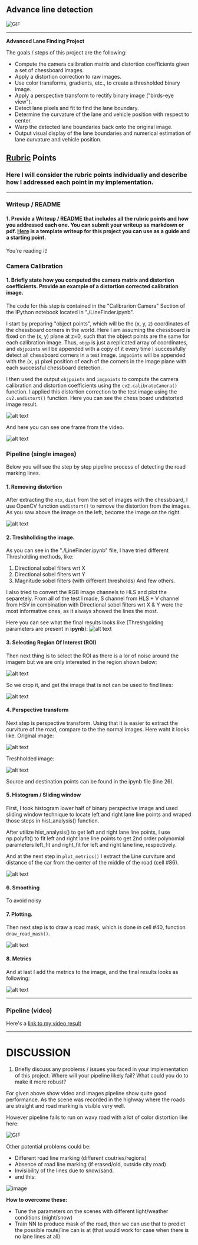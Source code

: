 ## Advance line detection

![GIF](misc/drive.gif)

---

**Advanced Lane Finding Project**

The goals / steps of this project are the following:

* Compute the camera calibration matrix and distortion coefficients given a set of chessboard images.
* Apply a distortion correction to raw images.
* Use color transforms, gradients, etc., to create a thresholded binary image.
* Apply a perspective transform to rectify binary image ("birds-eye view").
* Detect lane pixels and fit to find the lane boundary.
* Determine the curvature of the lane and vehicle position with respect to center.
* Warp the detected lane boundaries back onto the original image.
* Output visual display of the lane boundaries and numerical estimation of lane curvature and vehicle position.

[//]: # (Image References)

[image1]: ./misc/undistort_output.png "Undistorted"
[image2]: ./test_images/test1.jpg "Road Transformed"
[image3]: ./misc/binary_combo_example.jpg "Binary Example"
[image4]: ./misc/warped_straight_lines.jpg "Warp Example"
[image5]: ./misc/color_fit_lines.jpg "Fit Visual"
[image6]: ./misc/example_output.jpg "Output"
[video1]: ./project_video.mp4 "Video"

## [Rubric](https://review.udacity.com/#!/rubrics/571/view) Points

### Here I will consider the rubric points individually and describe how I addressed each point in my implementation.  

---

### Writeup / README

#### 1. Provide a Writeup / README that includes all the rubric points and how you addressed each one.  You can submit your writeup as markdown or pdf.  [Here](https://github.com/udacity/CarND-Advanced-Lane-Lines/blob/master/writeup_template.md) is a template writeup for this project you can use as a guide and a starting point.  

You're reading it!

### Camera Calibration

#### 1. Briefly state how you computed the camera matrix and distortion coefficients. Provide an example of a distortion corrected calibration image.

The code for this step is contained in the "Calibrarion Camera" Section of the IPython notebook located in "./LineFinder.ipynb".  

I start by preparing "object points", which will be the (x, y, z) coordinates of the chessboard corners in the world. Here I am assuming the chessboard is fixed on the (x, y) plane at z=0, such that the object points are the same for each calibration image.  Thus, `objp` is just a replicated array of coordinates, and `objpoints` will be appended with a copy of it every time I successfully detect all chessboard corners in a test image.  `imgpoints` will be appended with the (x, y) pixel position of each of the corners in the image plane with each successful chessboard detection.  

I then used the output `objpoints` and `imgpoints` to compute the camera calibration and distortion coefficients using the `cv2.calibrateCamera()` function.  I applied this distortion correction to the test image using the `cv2.undistort()` function.
Here you can see the chess board undistorted image result. 

![alt text][image1]

And here you can see one frame from the video.

![alt text](./misc/undist.png)

### Pipeline (single images)

Below you will see the step by step pipeline process of detecting the road marking lines.

#### 1. Removing distortion

After extracting the `mtx`, `dist` from the set of images with the chessboard, I use OpenCV function `undistort()` to remove the distortion from the images. As you saw above the image on the left, become the image on the right.

![alt text](./misc/undist.png)

#### 2. Treshhollding the image.

As you can see in the "./LineFinder.ipynb" file, I have tried different Thresholding methods, like:

1. Directional sobel filters wrt X
2. Directional sobel filters wrt Y
3. Magnitude sobel filters (with different thresholds)
And few others.

I also tried to convert the RGB image channels to HLS and plot the separetely.
From all of the test I made, S channel from HLS + V channel from HSV in combination with Directional sobel filters wrt X & Y were the most informative ones, as it always showed the lines the most.

Here you can see what the final results looks like (Threshgolding parameters are present in **ipynb**):
![alt text](./misc/s.png)

#### 3. Selecting Region Of Interest (ROI)

Then next thing is to select the ROI as there is a lor of noise around the imagem but we are only interested in the region shown below:

![alt text](./misc/roi.png)

So we crop it, and get the image that is not can be used to find lines:

![alt text](./misc/s-roi.png)

#### 4. Perspective transform

Next step is perspective transform. Using that it is easier to extract the curviture of the road, compare to the the normal images. Here waht it looks like.
Original image:

![alt text](./misc/persp-orig.png)

Treshholded image:

![alt text](./misc/persp-bin.png)

Source and destination points can be found in the ipynb file (line 26).

#### 5. Histogram / Sliding window

First, I took histogram lower half of binary perspective image and used sliding window technique to locate left and right lane line points and wraped those steps in hist_analysis() function.

After utilize hist_analysis() to get left and right lane line points, I use np.polyfit() to fit left and right lane line points to get 2nd order polynomial parameters left_fit and right_fit for left and right lane line, respectively. 

And at the next step in `plot_metrics()` I extract the Line curviture and distance of the car from the center of the middle of the road (cell #86).

![alt text][image5]

#### 6. Smoothing

To avoid noisy 

#### 7. Plotting.

Then next step is to draw a road mask, which is done in cell #40, function `draw_road_mask()`.

![alt text](./misc/res.png)

#### 8. Metrics

And at last I add the metrics to the image, and the final results looks as following:

![alt text](./misc/final.png)

---

### Pipeline (video)


Here's a [link to my video result](./project_video_out.mp4)

---

# DISCUSSION

1. Briefly discuss any problems / issues you faced in your implementation of this project. Where will your pipeline likely fail? What could you do to make it more robust?

For given above show video and images pipeline show quite good performance. As the scene was recorded in the highway where the roads are straight and road marking is visible very well.

However pipeline fails to run on wavy road with a lot of color distortion like here:

![GIF](misc/drive2.gif)

Other potential problems could be:

* Different road line marking (different coutries/regions)
* Absence of road line marking (if erased/old, outside city road)
* Invisibility of the lines due to snow/sand.
* and this:

![image](https://i.ytimg.com/vi/WVUgvVFb37k/hqdefault.jpg)

**How to overcome these:**

* Tune the parameters on the scenes with different light/weather conditions (night/snow)
* Train NN to produce mask of the road, then we can use that to predict the possible route/line can is at (that would work for case when there is no lane lines at all) 
